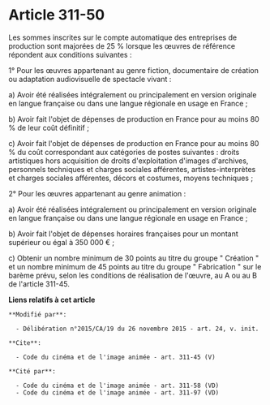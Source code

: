 # Article 311-50

Les sommes inscrites sur le compte automatique des entreprises de production sont majorées de 25 % lorsque les œuvres de
référence répondent aux conditions suivantes : 

1° Pour les œuvres appartenant au genre fiction, documentaire de création ou adaptation audiovisuelle de spectacle vivant : 

a) Avoir été réalisées intégralement ou principalement en version originale en langue française ou dans une langue régionale
en usage en France ; 

b) Avoir fait l'objet de dépenses de production en France pour au moins 80 % de leur coût définitif ; 

c) Avoir fait l'objet de dépenses de production en France pour au moins 80 % du coût correspondant aux catégories de postes
suivantes : droits artistiques hors acquisition de droits d'exploitation d'images d'archives, personnels techniques et
charges sociales afférentes, artistes-interprètes et charges sociales afférentes, décors et costumes, moyens techniques ; 

2° Pour les œuvres appartenant au genre animation : 

a) Avoir été réalisées intégralement ou principalement en version originale en langue française ou dans une langue régionale
en usage en France ; 

b) Avoir fait l'objet de dépenses horaires françaises pour un montant supérieur ou égal à 350 000 € ; 

c) Obtenir un nombre minimum de 30 points au titre du groupe " Création " et un nombre minimum de 45 points au titre du
groupe " Fabrication " sur le barème prévu, selon les conditions de réalisation de l'œuvre, au A ou au B de l'article 311-45.

**Liens relatifs à cet article**

	**Modifié par**:

	  - Délibération n°2015/CA/19 du 26 novembre 2015 - art. 24, v. init.

	**Cite**:

	  - Code du cinéma et de l'image animée - art. 311-45 (V)

	**Cité par**:

	  - Code du cinéma et de l'image animée - art. 311-58 (VD)
	  - Code du cinéma et de l'image animée - art. 311-97 (VD)
